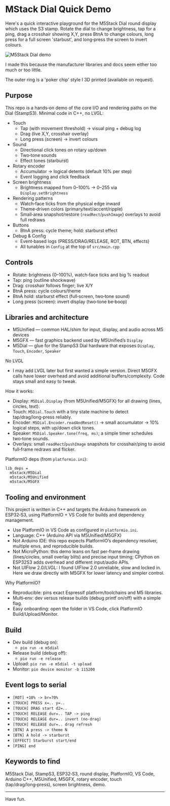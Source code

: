# MStack Dial Quick Demo

Here's a quick interactive playground for the M5Stack Dial round display which uses the S3 stamp. Rotate the dial to change brightness, tap for a ping, drag a crosshair showing X,Y, press BtnA to change colours, long press for a full screen 'starbust', and long‑press the screen to invert colours.

![M5Stack Dial demo](docs/assets/m5stack-demo.gif)

I made this because the manufacturer libraries and docs seem either too much or too little.

The outer ring is a 'poker chip' style I 3D printed (available on request).

## Purpose

This repo is a hands‑on demo of the core I/O and rendering paths on the Dial (StampS3). Minimal code in C++, no LVGL:

- Touch
  - Tap (with movement threshold) → visual ping + debug log
  - Drag (live X,Y, crosshair overlay)
  - Long press (screen) → invert colours
- Sound
  - Directional click tones on rotary up/down
  - Two‑tone sounds
  - Effect tones (starburst)
- Rotary encoder
  - Accumulator → logical detents (default 10% per step)
  - Event logging and click feedback
- Screen brightness
  - Brightness mapped from 0–100% → 0–255 via `Display.setBrightness`
- Rendering patterns
  - Watch‑face ticks from the physical edge inward
  - Theme‑driven colors (primary/text/accent/ripple)
  - Small‑area snapshot/restore (`readRect`/`pushImage`) overlays to avoid full redraws
- Buttons
  - BtnA press: cycle theme; hold: starburst effect
- Debug & Config
  - Event‑based logs (PRESS/DRAG/RELEASE, ROT, BTN, effects)
  - All tunables in `Config` at the top of `src/main.cpp`

## Controls

- Rotate: brightness (0–100%), watch‑face ticks and big % readout
- Tap: ping (outline shockwave)
- Drag: crosshair follows finger; live X/Y
- BtnA press: cycle colours/theme
- BtnA hold: starburst effect (full‑screen, two‑tone sound)
- Long press (screen): invert display (two‑tone be‑boop)

## Libraries and architecture

- M5Unified — common HAL/shim for input, display, and audio across M5 devices
- M5GFX — fast graphics backend used by M5Unified’s `Display`
- M5Dial — glue for the StampS3 Dial hardware that exposes `Display`, `Touch`, `Encoder`, `Speaker`

No LVGL
- I may add LVGL later but first wanted a simple version. Direct M5GFX calls have lower overhead and avoid additional buffers/complexity. Code stays small and easy to tweak.

How it works:
- Display: `M5Dial.Display` (from M5Unified/M5GFX) for all drawing (lines, circles, text).
- Touch: `M5Dial.Touch` with a tiny state machine to detect tap/drag/long‑press reliably.
- Encoder: `M5Dial.Encoder.readAndReset()` → small accumulator → 10% logical steps, with up/down click tones.
- Speaker: `M5Dial.Speaker.tone(freq, ms)`; a simple timer schedules two‑tone sounds.
- Overlays: small `readRect`/`pushImage` snapshots for crosshair/ping to avoid full‑frame redraws and flicker.

PlatformIO deps (from `platformio.ini`):

```
lib_deps =
  m5stack/M5Dial
  m5stack/M5Unified
  m5stack/M5GFX
```

## Tooling and environment

This project is written in C++ and targets the Arduino framework on ESP32‑S3, using PlatformIO + VS Code for builds and dependency management.

- Use PlatformIO in VS Code as configured in `platformio.ini`.
- Language: C++ (Arduino API via M5Unified/M5GFX)
- Not Arduino IDE: this repo expects PlatformIO’s dependency resolver, multiple envs, and reproducible builds.
- Not MicroPython: this demo leans on fast per‑frame drawing (lines/circles, small overlay blits) and precise input timing; CPython on ESP32S3 adds overhead and different input/audio APIs.
- Not UIFlow 2.0/LVGL: I found UIFlow 2.0 unreliable, slow and locked in. Here we draw directly with M5GFX for lower latency and simpler control.

Why PlatformIO?
- Reproducible: pins exact Espressif platform/toolchains and M5 libraries.
- Multi‑env: dev versus release builds (debug printf on/off) with a simple flag.
- Easy onboarding: open the folder in VS Code, click PlatformIO Build/Upload/Monitor.

## Build

- Dev build (debug on):
  - `pio run -e m5dial`
- Release build (debug off):
  - `pio run -e release`
- Upload: `pio run -e m5dial -t upload`
- Monitor: `pio device monitor -b 115200`

## Event logs to serial

- `[ROT] +10% -> br=70%`
- `[TOUCH] PRESS x=.. y=..`
- `[TOUCH] DRAG start d2=..`
- `[TOUCH] RELEASE dur=.. TAP -> ping`
- `[TOUCH] RELEASE dur=.. invert (no-drag)`
- `[TOUCH] RELEASE dur=.. drag refresh`
- `[BTN] A press -> theme N`
- `[BTN] A hold -> starburst`
- `[EFFECT] Starburst start/end`
- `[PING] end`

## Keywords to find

M5Stack Dial, StampS3, ESP32‑S3, round display, PlatformIO, VS Code, Arduino C++, M5Unified, M5GFX, rotary encoder, touch (tap/drag/long‑press), screen brightness, demo.

---

Have fun.
